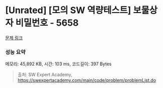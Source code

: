 # [Unrated] [모의 SW 역량테스트] 보물상자 비밀번호 - 5658 

[문제 링크](https://swexpertacademy.com/main/code/problem/problemDetail.do?contestProbId=AWXRUN9KfZ8DFAUo) 

### 성능 요약

메모리: 45,892 KB, 시간: 103 ms, 코드길이: 397 Bytes



> 출처: SW Expert Academy, https://swexpertacademy.com/main/code/problem/problemList.do